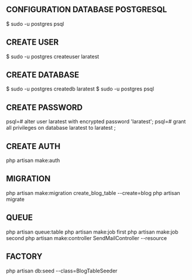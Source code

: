 ## CONFIGURATION DATABASE POSTGRESQL
$ sudo -u postgres psql
## CREATE USER
$ sudo -u postgres createuser laratest
## CREATE DATABASE
$ sudo -u postgres createdb laratest
$ sudo -u postgres psql
## CREATE PASSWORD
psql=# alter user laratest with encrypted password 'laratest';
psql=# grant all privileges on database laratest to laratest ;

## CREATE AUTH
php artisan make:auth
## MIGRATION
php artisan make:migration create_blog_table --create=blog
php artisan migrate
## QUEUE
php artisan queue:table
php artisan make:job first
php artisan make:job second
php artisan make:controller SendMailController --resource
## FACTORY
php artisan db:seed --class=BlogTableSeeder